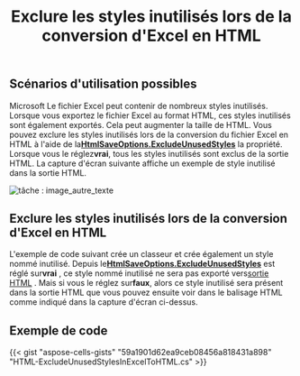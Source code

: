 ﻿---
title: Exclure les styles inutilisés lors de la conversion d'Excel en HTML
type: docs
weight: 30
url: /fr/net/exclude-unused-styles-during-excel-to-html-conversion/
---
## **Scénarios d'utilisation possibles**

Microsoft Le fichier Excel peut contenir de nombreux styles inutilisés. Lorsque vous exportez le fichier Excel au format HTML, ces styles inutilisés sont également exportés. Cela peut augmenter la taille de HTML. Vous pouvez exclure les styles inutilisés lors de la conversion du fichier Excel en HTML à l'aide de la[**HtmlSaveOptions.ExcludeUnusedStyles**](https://reference.aspose.com/cells/net/aspose.cells/htmlsaveoptions/properties/excludeunusedstyles) la propriété. Lorsque vous le réglez**vrai**, tous les styles inutilisés sont exclus de la sortie HTML. La capture d'écran suivante affiche un exemple de style inutilisé dans la sortie HTML.

![tâche : image_autre_texte](exclude-unused-styles-during-excel-to-html-conversion_1.png)

## **Exclure les styles inutilisés lors de la conversion d'Excel en HTML**

L'exemple de code suivant crée un classeur et crée également un style nommé inutilisé. Depuis le[**HtmlSaveOptions.ExcludeUnusedStyles**](https://reference.aspose.com/cells/net/aspose.cells/htmlsaveoptions/properties/excludeunusedstyles) est réglé sur**vrai** , ce style nommé inutilisé ne sera pas exporté vers[sortie HTML](61767778.zip) . Mais si vous le réglez sur**faux**, alors ce style inutilisé sera présent dans la sortie HTML que vous pouvez ensuite voir dans le balisage HTML comme indiqué dans la capture d'écran ci-dessus.

## **Exemple de code**

{{< gist "aspose-cells-gists" "59a1901d62ea9ceb08456a818431a898" "HTML-ExcludeUnusedStylesInExcelToHTML.cs" >}}
